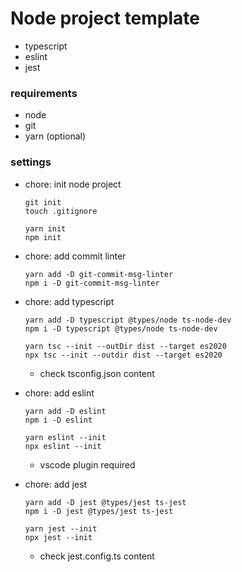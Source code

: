 # Node project template

  - typescript
  - eslint
  - jest
### requirements

  - node
  - git
  - yarn (optional)

### settings

- chore: init node project

      git init
      touch .gitignore

      yarn init
      npm init

- chore: add commit linter

      yarn add -D git-commit-msg-linter
      npm i -D git-commit-msg-linter

- chore: add typescript

      yarn add -D typescript @types/node ts-node-dev
      npm i -D typescript @types/node ts-node-dev

      yarn tsc --init --outDir dist --target es2020
      npx tsc --init --outdir dist --target es2020

    - check tsconfig.json content

- chore: add eslint

      yarn add -D eslint
      npm i -D eslint

      yarn eslint --init
      npx eslint --init

    - vscode plugin required

- chore: add jest

      yarn add -D jest @types/jest ts-jest
      npm i -D jest @types/jest ts-jest

      yarn jest --init
      npx jest --init

    - check jest.config.ts content
